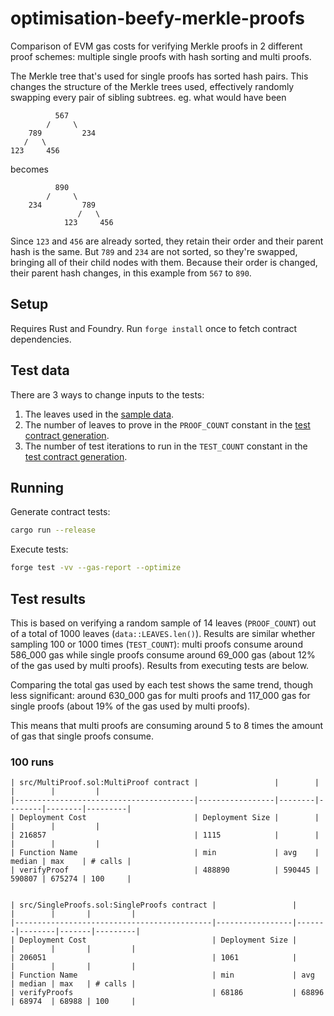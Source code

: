 # optimisation-beefy-merkle-proofs

Comparison of EVM gas costs for verifying Merkle proofs in 2 different proof schemes: multiple single proofs with hash
sorting and multi proofs.

The Merkle tree that's used for single proofs has sorted hash pairs. This changes the structure of the Merkle trees
used, effectively randomly swapping every pair of sibling subtrees. eg. what would have been

```
          567
        /     \
    789         234
   /   \
123     456
```

becomes

```
          890
        /     \
    234         789
               /   \
            123     456
```

Since `123` and `456` are already sorted, they retain their order and their parent hash is the same. But `789` and `234`
are not sorted, so they're swapped, bringing all of their child nodes with them. Because their order is changed, their
parent hash changes, in this example from `567` to `890`.

## Setup

Requires Rust and Foundry. Run `forge install` once to fetch contract dependencies.

## Test data

There are 3 ways to change inputs to the tests:

1. The leaves used in the [sample data](src/data.rs).
2. The number of leaves to prove in the `PROOF_COUNT` constant in the [test contract generation](src/main.rs).
3. The number of test iterations to run in the `TEST_COUNT` constant in the [test contract generation](src/main.rs).

## Running

Generate contract tests:

```sh
cargo run --release
```

Execute tests:

```sh
forge test -vv --gas-report --optimize
```

## Test results

This is based on verifying a random sample of 14 leaves (`PROOF_COUNT`) out of a total of 1000 leaves
(`data::LEAVES.len()`). Results are similar whether sampling 100 or 1000 times (`TEST_COUNT`): multi proofs consume
around 586_000 gas while single proofs consume around 69_000 gas (about 12% of the gas used by multi proofs). Results
from executing tests are below.

Comparing the total gas used by each test shows the same trend, though less significant: around 630_000 gas for multi
proofs and 117_000 gas for single proofs (about 19% of the gas used by multi proofs).

This means that multi proofs are consuming around 5 to 8 times the amount of gas that single proofs consume.

### 100 runs

```
| src/MultiProof.sol:MultiProof contract |                 |        |        |        |         |
|----------------------------------------|-----------------|--------|--------|--------|---------|
| Deployment Cost                        | Deployment Size |        |        |        |         |
| 216857                                 | 1115            |        |        |        |         |
| Function Name                          | min             | avg    | median | max    | # calls |
| verifyProof                            | 488890          | 590445 | 590807 | 675274 | 100     |


| src/SingleProofs.sol:SingleProofs contract |                 |       |        |       |         |
|--------------------------------------------|-----------------|-------|--------|-------|---------|
| Deployment Cost                            | Deployment Size |       |        |       |         |
| 206051                                     | 1061            |       |        |       |         |
| Function Name                              | min             | avg   | median | max   | # calls |
| verifyProofs                               | 68186           | 68896 | 68974  | 68988 | 100     |
```
